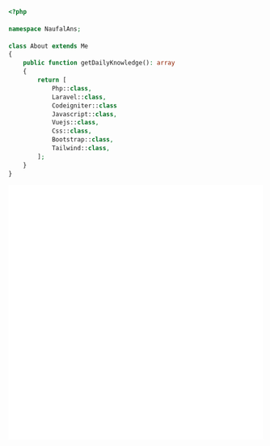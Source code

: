 ```php
<?php

namespace NaufalAns;

class About extends Me
{
    public function getDailyKnowledge(): array
    {
        return [
            Php::class,
            Laravel::class,
            Codeigniter::class
            Javascript::class,
            Vuejs::class,
            Css::class,
            Bootstrap::class,
            Tailwind::class,
        ];
    }
}
```

<div align="center">
    <img src="./animation.svg"/>
</div>
